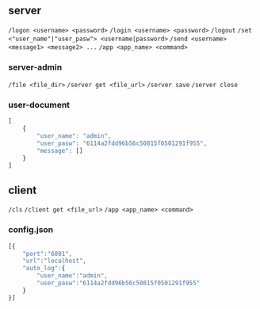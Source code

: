 ## server
`/logon <username> <password>`
`/login <username> <password>`
`/logout`
`/set <"user_name"|"user_pasw"> <username|password>`
`/send <username> <message1> <message2> ...`
`/app <app_name> <command>`
### server-admin
`/file <file_dir>`
`/server get <file_url>`
`/server save`
`/server close`
### user-document
```javascript
[
    {
        "user_name": "admin",
        "user_pasw": "6114a2fdd96b56c50815f0501291f955",
        "message": []
    }
]
```

## client
`/cls`
`/client get <file_url>`
`/app <app_name> <command>`
### config.json
```javascript
[{
    "port":"6801",
    "url":"localhost",
    "auto_log":{
        "user_name":"admin",
        "user_pasw":"6114a2fdd96b56c50815f0501291f955"
    }
}]
```